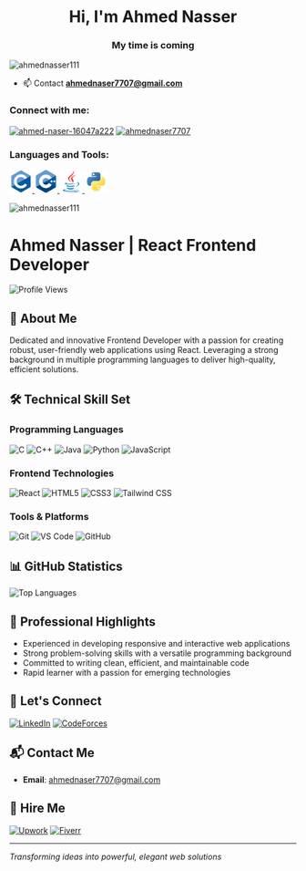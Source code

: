 <h1 align="center">Hi, I'm Ahmed Nasser</h1>
<h3 align="center">My time is coming</h3>

<p align="left"> <img src="https://komarev.com/ghpvc/?username=ahmednasser111&label=Profile%20views&color=0e75b6&style=flat" alt="ahmednasser111" /> </p>

- 📫 Contact **ahmednaser7707@gmail.com**

<h3 align="left">Connect with me:</h3>
<p align="left">
<a href="https://linkedin.com/in/ahmed-naser-16047a222" target="blank"><img align="center" src="https://raw.githubusercontent.com/rahuldkjain/github-profile-readme-generator/master/src/images/icons/Social/linked-in-alt.svg" alt="ahmed-naser-16047a222" height="30" width="40" /></a>
<a href="https://codeforces.com/profile/ahmednaser7707" target="blank"><img align="center" src="https://raw.githubusercontent.com/rahuldkjain/github-profile-readme-generator/master/src/images/icons/Social/codeforces.svg" alt="ahmednaser7707" height="30" width="40" /></a>
</p>

<h3 align="left">Languages and Tools:</h3>
<p align="left"> <a href="https://www.cprogramming.com/" target="_blank" rel="noreferrer"> <img src="https://raw.githubusercontent.com/devicons/devicon/master/icons/c/c-original.svg" alt="c" width="40" height="40"/> </a> <a href="https://www.w3schools.com/cpp/" target="_blank" rel="noreferrer"> <img src="https://raw.githubusercontent.com/devicons/devicon/master/icons/cplusplus/cplusplus-original.svg" alt="cplusplus" width="40" height="40"/> </a> <a href="https://www.java.com" target="_blank" rel="noreferrer"> <img src="https://raw.githubusercontent.com/devicons/devicon/master/icons/java/java-original.svg" alt="java" width="40" height="40"/> </a> <a href="https://www.python.org" target="_blank" rel="noreferrer"> <img src="https://raw.githubusercontent.com/devicons/devicon/master/icons/python/python-original.svg" alt="python" width="40" height="40"/> </a> </p>

<p><img align="center" src="https://github-readme-stats.vercel.app/api/top-langs?username=ahmednasser111&show_icons=true&locale=en&layout=compact" alt="ahmednasser111" /></p>


# Ahmed Nasser | React Frontend Developer

![Profile Views](https://komarev.com/ghpvc/?username=ahmednasser111&label=Profile%20views&color=0e75b6&style=flat)

## 🌟 About Me
Dedicated and innovative Frontend Developer with a passion for creating robust, user-friendly web applications using React. Leveraging a strong background in multiple programming languages to deliver high-quality, efficient solutions.

## 🛠 Technical Skill Set
### Programming Languages
![C](https://img.shields.io/badge/C-00599C?style=for-the-badge&logo=c&logoColor=white)
![C++](https://img.shields.io/badge/C++-00599C?style=for-the-badge&logo=c%2B%2B&logoColor=white)
![Java](https://img.shields.io/badge/Java-ED8B00?style=for-the-badge&logo=java&logoColor=white)
![Python](https://img.shields.io/badge/Python-3776AB?style=for-the-badge&logo=python&logoColor=white)
![JavaScript](https://img.shields.io/badge/JavaScript-F7DF1E?style=for-the-badge&logo=javascript&logoColor=black)

### Frontend Technologies
![React](https://img.shields.io/badge/React-20232A?style=for-the-badge&logo=react&logoColor=61DAFB)
![HTML5](https://img.shields.io/badge/HTML5-E34F26?style=for-the-badge&logo=html5&logoColor=white)
![CSS3](https://img.shields.io/badge/CSS3-1572B6?style=for-the-badge&logo=css3&logoColor=white)
![Tailwind CSS](https://img.shields.io/badge/Tailwind_CSS-38B2AC?style=for-the-badge&logo=tailwind-css&logoColor=white)

### Tools & Platforms
![Git](https://img.shields.io/badge/Git-F05033?style=for-the-badge&logo=git&logoColor=white)
![VS Code](https://img.shields.io/badge/VS_Code-0078D4?style=for-the-badge&logo=visual%20studio%20code&logoColor=white)
![GitHub](https://img.shields.io/badge/GitHub-100000?style=for-the-badge&logo=github&logoColor=white)

## 📊 GitHub Statistics
![Top Languages](https://github-readme-stats.vercel.app/api/top-langs/?username=ahmednasser111&layout=compact&theme=radical)

## 🚀 Professional Highlights
- Experienced in developing responsive and interactive web applications
- Strong problem-solving skills with a versatile programming background
- Committed to writing clean, efficient, and maintainable code
- Rapid learner with a passion for emerging technologies

## 🤝 Let's Connect
[![LinkedIn](https://img.shields.io/badge/LinkedIn-0077B5?style=for-the-badge&logo=linkedin&logoColor=white)](https://linkedin.com/in/ahmed-naser-16047a222)
[![CodeForces](https://img.shields.io/badge/Codeforces-445f9b?style=for-the-badge&logo=codeforces&logoColor=white)](https://codeforces.com/profile/ahmednaser7707)

## 📬 Contact Me
- **Email**: [ahmednaser7707@gmail.com](mailto:ahmednaser7707@gmail.com)

## 💼 Hire Me
[![Upwork](https://img.shields.io/badge/Hire%20me%20on-Upwork-brightgreen?style=for-the-badge&logo=upwork)](https://www.upwork.com/freelancers/~YOUR_UPWORK_ID)
[![Fiverr](https://img.shields.io/badge/Hire%20me%20on-Fiverr-green?style=for-the-badge&logo=fiverr)](https://www.fiverr.com/YOUR_FIVERR_USERNAME)

---
*Transforming ideas into powerful, elegant web solutions*

